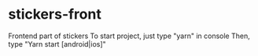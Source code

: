 # stickers-front
Frontend part of stickers
To start project, just type "yarn" in console
Then, type "Yarn start [android|ios]"
